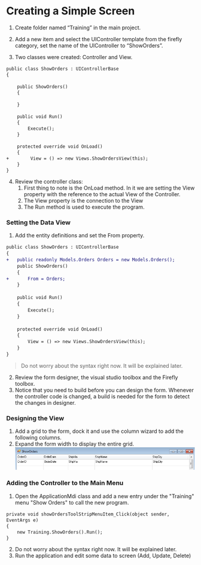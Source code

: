 ﻿# Creating a Simple Screen
1.	Create folder named “Training” in the main project.

2.	Add a new item and select the UIController template from the firefly category, set the name of the UIController to “ShowOrders”.

3.	Two classes were created: Controller and View.
````
public class ShowOrders : UIControllerBase
{

    public ShowOrders()
    {

    }

    public void Run()
    {
        Execute();
    }

    protected override void OnLoad()
    {
+        View = () => new Views.ShowOrdersView(this);
    }
}

````

4.	Review the controller class:
    1. First thing to note is the OnLoad method. In it we are setting the View property with the reference to the actual View of the Controller.
    2. The View property is the connection to the View
    2. The Run method is used to execute the program.


### Setting the Data View
   1. Add the entity definitions and set the From property. 


```diff
public class ShowOrders : UIControllerBase
{
+   public readonly Models.Orders Orders = new Models.Orders();
    public ShowOrders()
    {
+       From = Orders;
    }

    public void Run()
    {
        Execute();
    }

    protected override void OnLoad()
    {
        View = () => new Views.ShowOrdersView(this);
    }
}
```

>Do not worry about the syntax right now. It will be explained later.


  2.	Review the form designer, the visual studio toolbox and the Firefly toolbox. 
  3.	Notice that you need to build before you can design the form. Whenever the controller code is changed, a build is needed for the form to detect the changes in designer.

### Designing the View
1.	Add a grid to the form, dock it and use the column wizard to add the following columns.
2.	Expand the form width to display the entire grid.
![Designing The Screen](Designing-the-screen.png)

### Adding the Controller to the Main Menu

1.	Open the ApplicationMdi class and add a new entry under the "Training" menu "Show Orders" to call the new program.
```
private void showOrdersToolStripMenuItem_Click(object sender, EventArgs e)
{
    new Training.ShowOrders().Run();
}
```

2.	Do not worry about the syntax right now. It will be explained later.
3.	Run the application and edit some data to screen  (Add, Update, Delete)

